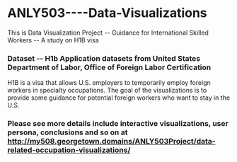 # ANLY503----Data-Visualizations
This is Data Visualization Project -- Guidance for International Skilled Workers -- A study on H1B visa
### Dataset -- H1b Application datasets from United States Department of Labor, Office of Foreign Labor Certification
H1B is a visa that allows U.S. employers to temporarily employ foreign workers in specialty occupations. 
The goal of the visualizations is to provide some guidance for potential foreign workers who want to stay in the U.S.
### Please see more details include interactive visualizations, user persona, conclusions and so on at http://my508.georgetown.domains/ANLY503Project/data-related-occupation-visualizations/
